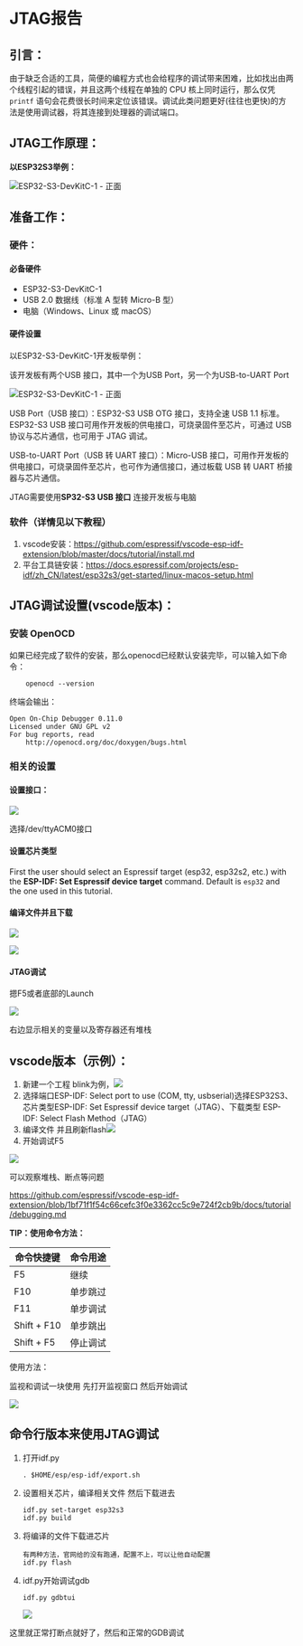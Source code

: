 # JTAG报告

## 引言：

由于缺乏合适的工具，简便的编程方式也会给程序的调试带来困难，比如找出由两个线程引起的错误，并且这两个线程在单独的 CPU 核上同时运行，那么仅凭 `printf` 语句会花费很长时间来定位该错误。调试此类问题更好(往往也更快)的方法是使用调试器，将其连接到处理器的调试端口。

## JTAG工作原理：

**以ESP32S3举例：**

![ESP32-S3-DevKitC-1 - 正面](https://docs.espressif.com/projects/esp-idf/zh_CN/latest/esp32s3/_images/ESP32-S3-DevKitC-1_v2-annotated-photo.png)

## 准备工作：

### 硬件：

#### 必备硬件

- ESP32-S3-DevKitC-1
- USB 2.0 数据线（标准 A 型转 Micro-B 型）
- 电脑（Windows、Linux 或 macOS）



#### 硬件设置

以ESP32-S3-DevKitC-1开发板举例：

该开发板有两个USB 接口，其中一个为USB Port，另一个为USB-to-UART Port

![ESP32-S3-DevKitC-1 - 正面](https://docs.espressif.com/projects/esp-idf/zh_CN/latest/esp32s3/_images/ESP32-S3-DevKitC-1_v2-annotated-photo.png)

USB Port（USB 接口）：ESP32-S3 USB OTG 接口，支持全速 USB 1.1 标准。ESP32-S3 USB 接口可用作开发板的供电接口，可烧录固件至芯片，可通过 USB 协议与芯片通信，也可用于 JTAG 调试。



USB-to-UART Port（USB 转 UART 接口）：Micro-USB 接口，可用作开发板的供电接口，可烧录固件至芯片，也可作为通信接口，通过板载 USB 转 UART 桥接器与芯片通信。



JTAG需要使用**SP32-S3 USB 接口** 连接开发板与电脑



### 软件（详情见以下教程）

1. vscode安装：https://github.com/espressif/vscode-esp-idf-extension/blob/master/docs/tutorial/install.md
2. 平台工具链安装：https://docs.espressif.com/projects/esp-idf/zh_CN/latest/esp32s3/get-started/linux-macos-setup.html



## JTAG调试设置(vscode版本)：

### 安装 OpenOCD

如果已经完成了软件的安装，那么openocd已经默认安装完毕，可以输入如下命令：

```shell
	openocd --version
```

终端会输出：

```shell
Open On-Chip Debugger 0.11.0
Licensed under GNU GPL v2
For bug reports, read
	http://openocd.org/doc/doxygen/bugs.html

```

### 相关的设置

#### 设置接口：

![](/home/liboyu/usb.png)

选择/dev/ttyACM0接口



#### 设置芯片类型

First the user should select an Espressif target (esp32, esp32s2, etc.) with the **ESP-IDF: Set Espressif device target** command. Default is `esp32` and the one used in this tutorial.



#### 编译文件并且下载

![](/home/liboyu/图片/001.png)

![](/home/liboyu/图片/003.png)



#### JTAG调试

摁F5或者底部的Launch

![](/home/liboyu/图片/002.png)

右边显示相关的变量以及寄存器还有堆栈





## vscode版本（示例）：

1. 新建一个工程 blink为例，![](JTAG报告.assets/example_1.png)
2. 选择端口ESP-IDF: Select port to use (COM, tty, usbserial)选择ESP32S3、芯片类型ESP-IDF: Set Espressif device target（JTAG）、下载类型 ESP-IDF: Select Flash Method（JTAG）
3. 编译文件  并且刷新flash![](JTAG报告.assets/example_2.png)
4. 开始调试F5

![](JTAG报告.assets/example_3.png)

可以观察堆栈、断点等问题

https://github.com/espressif/vscode-esp-idf-extension/blob/1bf71f1f54c66cefc3f0e3362cc5c9e724f2cb9b/docs/tutorial/debugging.md

**TIP：使用命令方法：**

| 命令快捷键  | 命令用途 |
| ----------- | -------- |
| F5          | 继续     |
| F10         | 单步跳过 |
| F11         | 单步调试 |
| Shift + F10 | 单步跳出 |
| Shift + F5  | 停止调试 |



使用方法：



监视和调试一块使用  先打开监视窗口 然后开始调试

![](JTAG报告.assets/example_4.png)





## 命令行版本来使用JTAG调试

1. 打开idf.py

   ```
   . $HOME/esp/esp-idf/export.sh
   ```

2. 设置相关芯片，编译相关文件 然后下载进去

   ```shell
   idf.py set-target esp32s3
   idf.py build
   ```

3. 将编译的文件下载进芯片

   ```
   有两种方法，官网给的没有跑通，配置不上，可以让他自动配置
   idf.py flash
   ```

   

4. idf.py开始调试gdb

   ```
   idf.py gdbtui
   ```

   ![](JTAG报告.assets/unknown_002.png)

这里就正常打断点就好了，然后和正常的GDB调试
